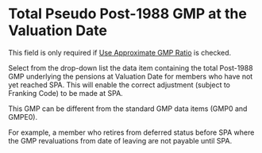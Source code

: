 # Total Pseudo Post-1988 GMP at the Valuation Date

This field is only required if [Use Approximate GMP
Ratio](pensioners_basis+gmpsplit.md) is checked.

Select from the drop-down list the data item containing the total
Post-1988 GMP underlying the pensions at Valuation Date for members who
have not yet reached SPA. This will enable the correct adjustment
(subject to Franking Code) to be made at SPA.

This GMP can be different from the standard GMP data items (GMP0 and
GMPE0).

For example, a member who retires from deferred status before SPA where
the GMP revaluations from date of leaving are not payable until SPA.
